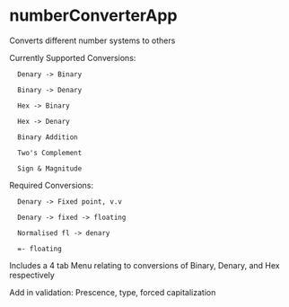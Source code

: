 # numberConverterApp

Converts different number systems to others

Currently Supported Conversions:

      Denary -> Binary

      Binary -> Denary

      Hex -> Binary
      
      Hex -> Denary

      Binary Addition
      
      Two's Complement
      
      Sign & Magnitude

Required Conversions:

      Denary -> Fixed point, v.v
      
      Denary -> fixed -> floating
      
      Normalised fl -> denary
      
      =- floating

Includes a 4 tab Menu relating to conversions of Binary, Denary, and Hex respectively

Add in validation: Prescence, type, forced capitalization


